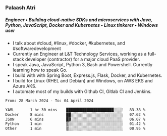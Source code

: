 ### Palaash Atri

##### Engineer • Building cloud-native SDKs and microservices with Java, Python, JavaScript, Docker and Kubernetes • Linux tinkerer • Windows user

- I talk about #cloud, #linux, #docker, #kubernetes, and #softwaredevelopment
- Currently an Engineer at L&T Technology Services, working as a full-stack developer (contractor) for a major cloud PaaS provider.
- I speak Java, JavaScript, Python 3, Bash and Powershell. Currently learning how to speak Go.
- I build with with Spring Boot, Express.js, Flask, Docker, and Kubernetes.
- I build for Linux (RHEL and Debian) and Windows, on AWS EKS and Azure AKS.
- I automate most of my builds with Github CI, Gitlab CI and Jenkins.

<!--
**palaashatri/palaashatri** is a ✨ _special_ ✨ repository because its `README.md` (this file) appears on your GitHub profile.

Here are some ideas to get you started:

- 🔭 I’m currently working on ...
- 🌱 I’m currently learning ...
- 👯 I’m looking to collaborate on ...
- 🤔 I’m looking for help with ...
- 💬 Ask me about ...
- 📫 How to reach me: ...
- 😄 Pronouns: ...
- ⚡ Fun fact: ...
-->

<!--START_SECTION:waka-->

```txt
From: 28 March 2024 - To: 04 April 2024

YAML       1 hr 30 mins    █████████████████████░░░░   83.38 %
Docker     8 mins          ██░░░░░░░░░░░░░░░░░░░░░░░   07.62 %
JSON       6 mins          █▓░░░░░░░░░░░░░░░░░░░░░░░   06.07 %
Python     1 min           ▒░░░░░░░░░░░░░░░░░░░░░░░░   01.42 %
Other      1 min           ▒░░░░░░░░░░░░░░░░░░░░░░░░   00.95 %
```

<!--END_SECTION:waka-->
